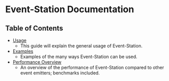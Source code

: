 # Event-Station Documentation

## Table of Contents

* [Usage](https://github.com/morrisallison/event-station/blob/master/docs/Usage.md)
    - This guide will explain the general usage of Event-Station.
* [Examples](https://github.com/morrisallison/event-station/blob/master/docs/Examples.md)
    - Examples of the many ways Event-Station can be used.
* [Performance Overview](https://github.com/morrisallison/event-station/blob/master/docs/Performance.md)
    - An overview of the performance of Event-Station compared to other event emitters; benchmarks included.
